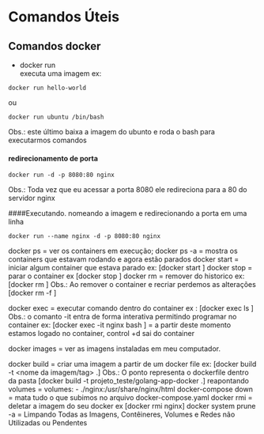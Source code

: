# Comandos Úteis

## Comandos docker

- docker run  
executa uma imagem ex: 
```
docker run hello-world
```
ou 
```
docker run ubuntu /bin/bash
```
Obs.: este último baixa a imagem do ubunto e roda o bash para executarmos comandos

#### redirecionamento de porta 
```
docker run -d -p 8080:80 nginx
```
Obs.: Toda vez que eu acessar a porta 8080 ele redireciona para a 80 do servidor nginx 

####Executando. nomeando a imagem e redirecionando a porta em uma linha
```
docker run --name nginx -d -p 8080:80 nginx
```

docker ps  = ver os containers em execução;
docker ps -a =  mostra os containers que estavam rodando e agora estão parados
docker start =  iniciar algum container que estava parado ex: [docker start <container id ou name>]
docker stop = parar o container ex [docker stop <container id ou name>]
docker rm = remover do historico ex: [docker rm <container id ou name>]
Obs.: Ao remover o container e recriar perdemos as alterações [docker rm -f <container id ou name>]

docker exec = executar comando dentro do container ex : [docker exec <name ex: nginx> ls ]
Obs.: o comanto -it entra de forma interativa permitindo programar no container ex: [docker exec -it nginx bash ] = a partir deste momento estamos logado no container, control +d sai do container

docker images = ver as imagens instaladas em meu computador.

docker build = criar uma imagem a partir de um docker file ex: [docker build -t <nome da imagem/tag> .]
Obs.: O ponto representa o dockerfile dentro da pasta  [docker build -t projeto_teste/golang-app-docker .]
reapontando volumes = volumes: - ./nginx:/usr/share/nginx/html
docker-compose down = mata tudo o que subimos no arquivo docker-compose.yaml
docker rmi = deletar a imagem do seu docker ex [docker rmi nginx]
docker system prune -a = Limpando Todas as Imagens, Contêineres, Volumes e Redes não Utilizadas ou Pendentes
